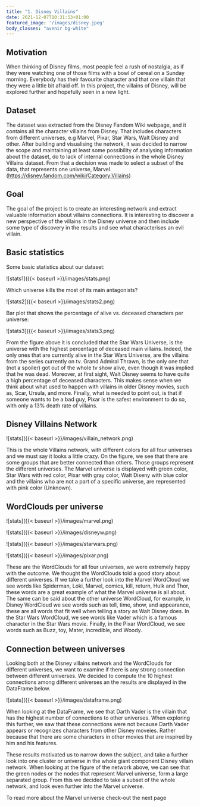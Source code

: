 ```yaml
---
title: "1. Disney Villains"
date: 2021-12-07T10:31:53+01:00
featured_image: '/images/disney.jpeg'
body_classes: "avenir bg-white"
---
```



## Motivation

When thinking of Disney films, most people feel a rush of nostalgia, as if they were watching one of those films with a bowl of cereal on a Sunday morning. Everybody has their favourite character and that one villain that they were a little bit afraid off. In this project, the villains of Disney, will be explored further and hopefully seen in a new light.


## Dataset

The dataset was extracted from the Disney Fandom Wiki webpage, and it contains all the character villains from Disney. That includes characters from different universes, e.g Marvel, Pixar, Star Wars, Walt Disney and other. After building and visualising the network, it was decided to narrow the scope and maintaining at least some possibility of analysing information about the dataset, do to lack of internal connections in the whole Disney Villains dataset. From that a decision was made to select a subset of the data, that represents one universe, Marvel. (https://disney.fandom.com/wiki/Category:Villains)


## Goal

The goal of the project is to create an interesting network and extract valuable information about villains connections. It is interesting to discover a new perspective of the villains in the Disney universe and then include some type of discovery in the results and see what characterises an evil villain. 


## Basic statistics

Some basic statistics about our dataset:

![stats1]({{< baseurl >}}/images/stats.png)

Which universe kills the most of its main antagonists?

![stats2]({{< baseurl >}}/images/stats2.png)

Bar plot that shows the percentage of alive vs. deceased characters per universe:

![stats3]({{< baseurl >}}/images/stats3.png)

From the figure above it is concluded that the Star Wars Universe, is the universe with the highest percentage of deceased main villains. Indeed, the only ones that are currently alive in the Star Wars Universe, are the villains from the series currently on tv. Grand Admiral Thrawn, is the only one that (not a spoiler) got out of the whole tv show alive, even though it was implied that he was dead. Moreover, at first sight, Walt Disney seems to have quite a high percentage of deceased characters. This makes sense when we think about what used to happen with villains in older Disney movies, such as, Scar, Ursula, and more. Finally, what is needed to point out, is that if someone wants to be a bad guy, Pixar is the safest environment to do so, with only a 13% death rate of villains.


## Disney Villains Network

![stats]({{< baseurl >}}/images/villain_network.png)

This is the whole Villains network, with different colors for all four universes and we must say it looks a little crazy. On the figure, we see that there are some groups that are better connected than others. Those groups represent the different universes. The Marvel universe is displayed with green color, Star Wars with red color, Pixar with gray color, Walt Diseny with blue color and the villains who are not a part of a specific universe, are represented with pink color (Unknown).


## WordClouds per universe

![stats]({{< baseurl >}}/images/marvel.png)


![stats]({{< baseurl >}}/images/disneyw.png)


![stats]({{< baseurl >}}/images/starwars.png)


![stats]({{< baseurl >}}/images/pixar.png)

These are the WordClouds for all four universes, we were extremely happy with the outcome. We thought the WordClouds told a good story about different universes. If we take a further look into the Marvel WordCloud we see words like Spiderman, Loki, Marvel, comics, kill, return, Hulk and Thor, these words are a great example of what the Marvel universe is all about. The same can be said about the other universe WordCloud, for example, in Disney WordCloud we see words such as tell, time, show, and appearance, these are all words that fit well when telling a story as Walt Disney does. In the Star Wars WordCloud, we see words like Vader which is a famous character in the Star Wars movie. Finally, in the Pixar WordCloud, we see words such as Buzz, toy, Mater, incredible, and Woody.


## Connection between universes 

Looking both at the Disney villains network and the WordClouds for different universes, we want to examine if there is any strong connection between different universes. We decided to compute the 10 highest connections among different universes an the results are displayed in the DataFrame below.

![stats]({{< baseurl >}}/images/dataframe.png)

When looking at the DataFrame, we see that Darth Vader is the villain that has the highest number of connections to other universes. When exploring this further, we saw that these connections were not because Darth Vader appears or recognizes characters from other Disney moveies. Rather because that there are some characters in other movies that are inspired by him and his features.

These results motivated us to narrow down the subject, and take a further look into one cluster or universe in the whole giant component Disney villain network. When looking at the figure of the network above, we can see that the green nodes or the nodes that represent Marvel universe, form a large separated group. From this we decided to take a subset of the whole network, and look even further into the Marvel universe. 


To read more about the Marvel universe check-out the next page 



